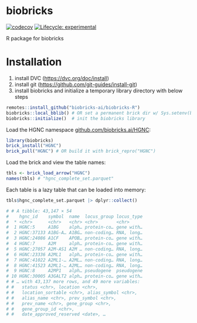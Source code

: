 # biobricks
<!-- badges: start -->
[![codecov](https://codecov.io/gh/biobricks-ai/biobricks-r/branch/main/graph/badge.svg?token=J041MF0JKG)](https://codecov.io/gh/biobricks-ai/biobricks-r)
[![Lifecycle: experimental](https://img.shields.io/badge/lifecycle-experimental-orange.svg)](https://lifecycle.r-lib.org/articles/stages.html#experimental)
<!-- badges: end -->
R package for biobricks

# Installation
1. install DVC (https://dvc.org/doc/install)
2. install git (https://github.com/git-guides/install-git)
3. install biobricks and initialize a temporary library directory with below steps
```R
remotes::install_github("biobricks-ai/biobricks-R")
biobricks::local_bblib() # OR set a permanent brick dir w/ Sys.setenv(bblib=...) 
biobricks::initialize()  # init the biobricks library
```

Load the HGNC namespace [github.com/biobricks.ai/HGNC](https://github.com/biobricks.ai/HGNC):
```R
library(biobricks)
brick_install("HGNC")
brick_pull("HGNC") # OR build it with brick_repro("HGNC")
```

Load the brick and view the table names:  
```R
tbls <- brick_load_arrow("HGNC")
names(tbls) # "hgnc_complete_set.parquet"
```

Each table is a lazy table that can be loaded into memory:
```R
tbls$hgnc_complete_set.parquet |> dplyr::collect()

# # A tibble: 43,147 × 54
#    hgnc_id    symbol  name  locus_group locus_type
#  * <chr>      <chr>   <chr> <chr>       <chr>     
#  1 HGNC:5     A1BG    alph… protein-co… gene with…
#  2 HGNC:37133 A1BG-A… A1BG… non-coding… RNA, long…
#  3 HGNC:24086 A1CF    APOB… protein-co… gene with…
#  4 HGNC:7     A2M     alph… protein-co… gene with…
#  5 HGNC:27057 A2M-AS1 A2M … non-coding… RNA, long…
#  6 HGNC:23336 A2ML1   alph… protein-co… gene with…
#  7 HGNC:41022 A2ML1-… A2ML… non-coding… RNA, long…
#  8 HGNC:41523 A2ML1-… A2ML… non-coding… RNA, long…
#  9 HGNC:8     A2MP1   alph… pseudogene  pseudogene
# 10 HGNC:30005 A3GALT2 alph… protein-co… gene with…
# # … with 43,137 more rows, and 49 more variables:
# #   status <chr>, location <chr>,
# #   location_sortable <chr>, alias_symbol <chr>,
# #   alias_name <chr>, prev_symbol <chr>,
# #   prev_name <chr>, gene_group <chr>,
# #   gene_group_id <chr>,
# #   date_approved_reserved <date>, …
```
